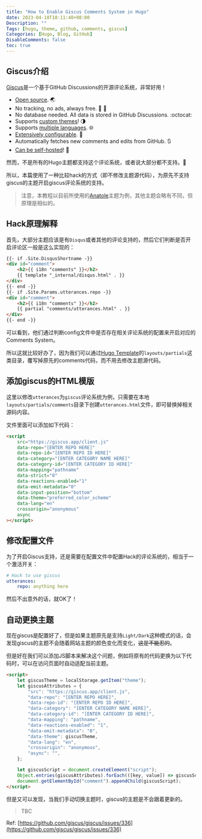 ```yaml
---
title: "How to Enable Giscus Comments System in Hugo"
date: 2023-04-18T18:11:48+08:00
Description: ""
Tags: [hugo, theme, github, comments, giscus]
Categories: [Hugo, Blog, GitHub]
DisableComments: false
toc: true
---
```


## Giscus介绍

[Giscus](https://giscus.app/)是一个基于GitHub Discussions的开源评论系统，非常好用！

- [Open source](https://github.com/giscus/giscus). 🌏
- No tracking, no ads, always free. 📡 🚫
- No database needed. All data is stored in GitHub Discussions. :octocat:
- Supports [custom themes](https://github.com/giscus/giscus/blob/main/ADVANCED-USAGE.md#data-theme)! 🌗
- Supports [multiple languages](https://github.com/giscus/giscus/blob/main/CONTRIBUTING.md#adding-localizations). 🌐
- [Extensively configurable](https://github.com/giscus/giscus/blob/main/ADVANCED-USAGE.md). 🔧
- Automatically fetches new comments and edits from GitHub. 🔃
- [Can be self-hosted](https://github.com/giscus/giscus/blob/main/SELF-HOSTING.md)! 🤳

然而，不是所有的Hugo主题都支持这个评论系统，或者说大部分都不支持。🫠

所以，本篇使用了一种比较hack的方式（即不修改主题源代码），为原先不支持giscus的主题开启giscus评论系统的支持。

> 注意，本教程以目前所使用的[Anatole](https://github.com/lxndrblz/anatole)主题为例，其他主题会略有不同，但原理是相似的。

## Hack原理解释

首先，大部分主题应该是有`Disqus`或者其他的评论支持的，然后它们判断是否开启评论区一般是这么实现的：

```html
{{- if .Site.DisqusShortname -}}
<div id="comment">
    <h2>{{ i18n "comments" }}</h2>
    {{ template "_internal/disqus.html" . }}
</div>
{{- end -}}
{{- if .Site.Params.utterances.repo -}}
<div id="comment">
    <h2>{{ i18n "comments" }}</h2>
    {{ partial "comments/utterances.html" . }}
</div>
{{- end -}}
```

可以看到，他们通过判断config文件中是否存在相关评论系统的配置来开启对应的Comments System。

所以这就比较好办了，因为我们可以通过[Hugo Template](https://gohugo.io/templates/base/)的`layouts/partials`这类目录，覆写掉原先的comments代码，而不用去修改主题源代码。

## 添加giscus的HTML模版

这里以修改`utterances`为`giscus`评论系统为例，只需要在本地`layouts/partials/comments`目录下创建`utterances.html`文件，即可替换掉相关源码内容。

文件里面可以添加如下代码：

```html
<script 
    src="https://giscus.app/client.js"
    data-repo="[ENTER REPO HERE]"
    data-repo-id="[ENTER REPO ID HERE]"
    data-category="[ENTER CATEGORY NAME HERE]"
    data-category-id="[ENTER CATEGORY ID HERE]"
    data-mapping="pathname"
    data-strict="0"
    data-reactions-enabled="1"
    data-emit-metadata="0"
    data-input-position="bottom"
    data-theme="preferred_color_scheme"
    data-lang="en"
    crossorigin="anonymous"
    async
></script>
```

## 修改配置文件

为了开启Giscus支持，还是需要在配置文件中配置Hack的评论系统的，相当于一个激活开关：

```yaml
# Hack to use giscus
utterances:
    repo: anything here
```

然后不出意外的话，就OK了！

## 自动更换主题

现在giscus是配置好了，但是如果主题原先是支持`Light/Dark`这种模式的话，会发现giscus的主题不会随着网站主题的颜色变化而变化，~~这是不能忍的~~。

但是好在我们可以添加JS脚本来解决这个问题，例如将原有的代码更换为以下代码时，可以在访问页面时自动适配当前主题。

```html
<script>
    let giscusTheme = localStorage.getItem("theme");
    let giscusAttributes = {
        "src": "https://giscus.app/client.js",
        "data-repo": "[ENTER REPO HERE]",
        "data-repo-id": "[ENTER REPO ID HERE]",
        "data-category": "[ENTER CATEGORY NAME HERE]",
        "data-category-id": "[ENTER CATEGORY ID HERE]",
        "data-mapping": "pathname",
        "data-reactions-enabled": "1",
        "data-emit-metadata": "0",
        "data-theme": giscusTheme,
        "data-lang": "en",
        "crossorigin": "anonymous",
        "async": "",
    };

    let giscusScript = document.createElement("script");
    Object.entries(giscusAttributes).forEach(([key, value]) => giscusScript.setAttribute(key, value));
    document.getElementById("comment").appendChild(giscusScript);
</script>
```

但是又可以发现，当我们手动切换主题时，giscus的主题是不会跟着更新的。

> TBC

Ref: [https://github.com/giscus/giscus/issues/336](https://github.com/giscus/giscus/issues/336)
